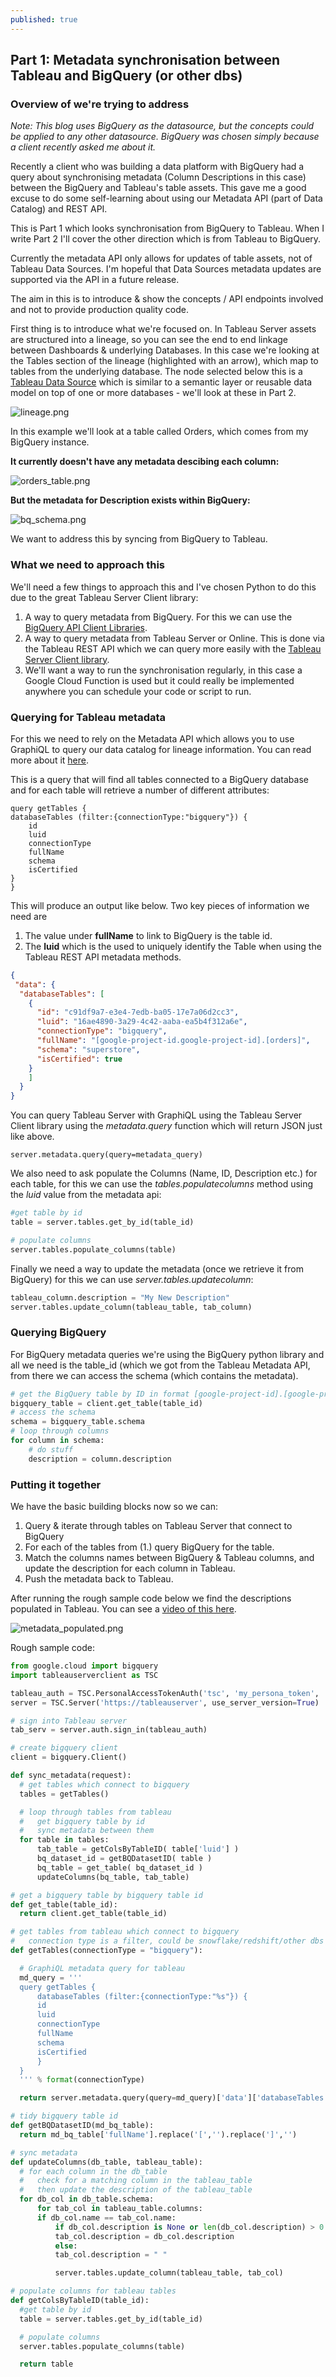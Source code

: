 ```yaml
---
published: true
---
```

## Part 1: Metadata synchronisation between Tableau and BigQuery (or other dbs)

### Overview of we're trying to address

_Note: This blog uses BigQuery as the datasource, but the concepts could be applied to any other datasource. BigQuery was chosen simply because a client recently asked me about it._

Recently a client who was building a data platform with BigQuery had a query about synchronising metadata (Column Descriptions in this case) between the BigQuery and Tableau's table assets. This gave me a good excuse to do some self-learning about using our Metadata API (part of Data Catalog) and REST API.

This is Part 1 which looks synchronisation from BigQuery to Tableau. When I write Part 2 I'll cover the other direction which is  from Tableau to BigQuery.

Currently the metadata API only allows for updates of table assets, not of Tableau Data Sources. I'm hopeful that Data Sources metadata updates are supported via the API in a future release.

The aim in this is to introduce & show the concepts / API endpoints involved and not to provide production quality code.

First thing is to introduce what we're focused on. In Tableau Server assets are structured into a lineage, so you can see the end to end linkage between Dashboards & underlying Databases. In this case we're looking at the Tables section of the lineage (highlighted with an arrow), which map to tables from the underlying database. The node selected below this is a [Tableau Data Source](https://help.tableau.com/current/pro/desktop/en-us/publish_datasources_about.htm#:~:text=A%20Tableau%20data%20source%20consists,tables%20from%20different%20data%20types.) which is similar to a semantic layer or reusable data model on top of one or more databases - we'll look at these in Part 2.

![lineage.png]({{site.baseurl}}/images/lineage.png)

In this example we'll look at a table called Orders, which comes from my BigQuery instance.

**It currently doesn't have any metadata descibing each column:**

![orders_table.png]({{site.baseurl}}/images/orders_table.png)

**But the metadata for Description exists within BigQuery:**

![bq_schema.png]({{site.baseurl}}/images/bq_schema.png)

We want to address this by syncing from BigQuery to Tableau.

### What we need to approach this

We'll need a few things to approach this and I've chosen Python to do this due to the great Tableau Server Client library:

1. A way to query metadata from BigQuery. For this we can use the [BigQuery API Client Libraries](https://cloud.google.com/bigquery/docs/reference/libraries).
2. A way to query metadata from Tableau Server or Online. This is done via the Tableau REST API which we can query more easily with the [Tableau Server Client library](https://tableau.github.io/server-client-python/docs/).
3. We'll want a way to run the synchronisation regularly, in this case a Google Cloud Function is used but it could really be implemented anywhere you can schedule your code or script to run. 

### Querying for Tableau metadata

For this we need to rely on the Metadata API which allows you to use GraphiQL to query our data catalog for lineage information. You can read more about it [here](https://help.tableau.com/current/api/metadata_api/en-us/index.html).

This is a query that will find all tables connected to a BigQuery database and for each table will retrieve a number of different attributes:

```
query getTables {
databaseTables (filter:{connectionType:"bigquery"}) {
    id
    luid
    connectionType
    fullName
    schema
    isCertified
}
}
```

This will produce an output like below.
Two key pieces of information we need are
1. The value under **fullName** to link to BigQuery is the table id.
2. The **luid** which is the used to uniquely identify the Table when using the Tableau REST API metadata methods.

```json
{
 "data": {
  "databaseTables": [
    {
      "id": "c91df9a7-e3e4-7edb-ba05-17e7a06d2cc3",
      "luid": "16ae4890-3a29-4c42-aaba-ea5b4f312a6e",
      "connectionType": "bigquery",
      "fullName": "[google-project-id.google-project-id].[orders]",
      "schema": "superstore",
      "isCertified": true
    }
    ]
  }
}
```

You can query Tableau Server with GraphiQL using the Tableau Server Client library using the _metadata.query_ function which will return JSON just like above.

    server.metadata.query(query=metadata_query)

We also need to ask populate the Columns (Name, ID, Description etc.) for each table, for this we can use the _tables.populatecolumns_ method using the _luid_ value from the metadata api:

```python
#get table by id
table = server.tables.get_by_id(table_id)

# populate columns
server.tables.populate_columns(table)
```

Finally we need a way to update the metadata (once we retrieve it from BigQuery) for this we can use _server.tables.updatecolumn_:

```python
tableau_column.description = "My New Description"
server.tables.update_column(tableau_table, tab_column)
```

### Querying BigQuery

For BigQuery metadata queries we're using the BigQuery python library and all we need is the table_id (which we got from the Tableau Metadata API, from there we can access the schema (which contains the metadata).

```python
# get the BigQuery table by ID in format [google-project-id].[google-project-id].[orders]
bigquery_table = client.get_table(table_id)
# access the schema
schema = bigquery_table.schema
# loop through columns 
for column in schema:
	# do stuff
	description = column.description
```

### Putting it together

We have the basic building blocks now so we can:

1. Query & iterate through tables on Tableau Server that connect to BigQuery
2. For each of the tables from (1.) query BigQuery for the table.
3. Match the columns names between BigQuery & Tableau columns, and update the description for each column in Tableau.
4. Push the metadata back to Tableau.

After running the rough sample code below we find the descriptions populated in Tableau. You can see a [video of this here](https://www.youtube.com/watch?v=l6_uL7GVFS0).

![metadata_populated.png]({{site.baseurl}}/images/metadata_populated.png)


Rough sample code:

```python
from google.cloud import bigquery
import tableauserverclient as TSC

tableau_auth = TSC.PersonalAccessTokenAuth('tsc', 'my_persona_token', 'mysite')
server = TSC.Server('https://tableauserver', use_server_version=True)

# sign into Tableau server
tab_serv = server.auth.sign_in(tableau_auth)

# create bigquery client
client = bigquery.Client()

def sync_metadata(request):
  # get tables which connect to bigquery
  tables = getTables()

  # loop through tables from tableau
  #   get bigquery table by id
  #   sync metadata between them
  for table in tables:
      tab_table = getColsByTableID( table['luid'] )
      bq_dataset_id = getBQDatasetID( table )
      bq_table = get_table( bq_dataset_id )
      updateColumns(bq_table, tab_table)

# get a bigquery table by bigquery table id
def get_table(table_id):
  return client.get_table(table_id)

# get tables from tableau which connect to bigquery
#   connection type is a filter, could be snowflake/redshift/other dbs
def getTables(connectionType = "bigquery"):

  # GraphiQL metadata query for tableau 
  md_query = '''
  query getTables {
      databaseTables (filter:{connectionType:"%s"}) {
	  id
	  luid
	  connectionType
	  fullName
	  schema
	  isCertified
      }
  }
  ''' % format(connectionType)

  return server.metadata.query(query=md_query)['data']['databaseTables']

# tidy bigquery table id
def getBQDatasetID(md_bq_table):
  return md_bq_table['fullName'].replace('[','').replace(']','')

# sync metadata
def updateColumns(db_table, tableau_table):
  # for each column in the db_table
  #   check for a matching column in the tableau_table
  #   then update the description of the tableau_table
  for db_col in db_table.schema:
      for tab_col in tableau_table.columns:
	  if db_col.name == tab_col.name:
	      if db_col.description is None or len(db_col.description) > 0:
		  tab_col.description = db_col.description
	      else:
		  tab_col.description = " "

	      server.tables.update_column(tableau_table, tab_col)

# populate columns for tableau tables
def getColsByTableID(table_id):
  #get table by id
  table = server.tables.get_by_id(table_id)

  # populate columns
  server.tables.populate_columns(table)

  return table
```
